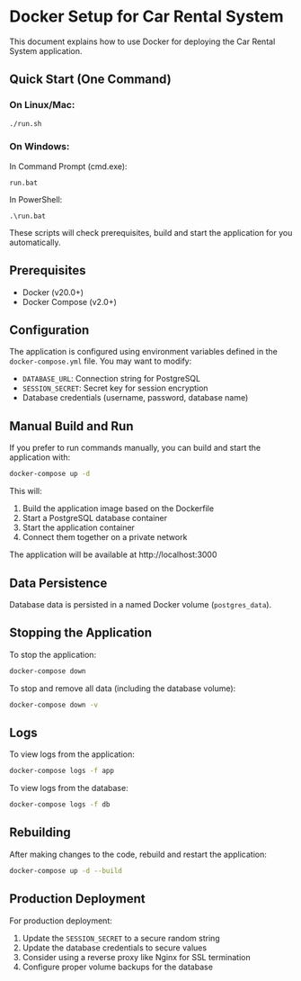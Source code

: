 # Docker Setup for Car Rental System

This document explains how to use Docker for deploying the Car Rental System application.

## Quick Start (One Command)

### On Linux/Mac:
```bash
./run.sh
```

### On Windows:
In Command Prompt (cmd.exe):
```
run.bat
```

In PowerShell:
```
.\run.bat
```

These scripts will check prerequisites, build and start the application for you automatically.

## Prerequisites

- Docker (v20.0+)
- Docker Compose (v2.0+)

## Configuration

The application is configured using environment variables defined in the `docker-compose.yml` file. You may want to modify:

- `DATABASE_URL`: Connection string for PostgreSQL
- `SESSION_SECRET`: Secret key for session encryption
- Database credentials (username, password, database name)

## Manual Build and Run

If you prefer to run commands manually, you can build and start the application with:

```bash
docker-compose up -d
```

This will:
1. Build the application image based on the Dockerfile
2. Start a PostgreSQL database container
3. Start the application container
4. Connect them together on a private network

The application will be available at http://localhost:3000

## Data Persistence

Database data is persisted in a named Docker volume (`postgres_data`).

## Stopping the Application

To stop the application:

```bash
docker-compose down
```

To stop and remove all data (including the database volume):

```bash
docker-compose down -v
```

## Logs

To view logs from the application:

```bash
docker-compose logs -f app
```

To view logs from the database:

```bash
docker-compose logs -f db
```

## Rebuilding

After making changes to the code, rebuild and restart the application:

```bash
docker-compose up -d --build
```

## Production Deployment

For production deployment:

1. Update the `SESSION_SECRET` to a secure random string
2. Update the database credentials to secure values
3. Consider using a reverse proxy like Nginx for SSL termination
4. Configure proper volume backups for the database